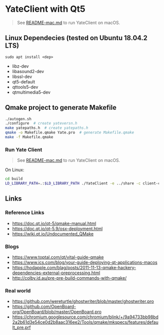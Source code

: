 # YateClient with Qt5

> See [README-mac.md](README-mac.md) to run YateClient on macOS.

## Linux Dependecies (tested on Ubuntu 18.04.2 LTS)

`sudo apt install <dep>`
- libz-dev
- libasound2-dev
- libssl-dev
- qt5-default
- qttools5-dev
- qtmultimedia5-dev

## Qmake project to generate Makefile

```sh
./autogen.sh 
./configure  # create yateversn.h
make yatepaths.h  # create yatepaths.h
qmake -o Makefile.qmake Yate.pro  # generate Makefile.qmake
make -f Makefile.qmake
```

### Run Yate Client

> See [README-mac.md](README-mac.md) to run YateClient on macOS.

On Linux:
```sh
cd build
LD_LIBRARY_PATH=.:$LD_LIBRARY_PATH ./YateClient -e ../share -c client-conf.d -m .
```

## Links

### Reference Links

- https://doc.qt.io/qt-5/qmake-manual.html
- https://doc.qt.io/qt-5.9/osx-deployment.html
- https://wiki.qt.io/Undocumented_QMake

### Blogs

- https://www.toptal.com/qt/vital-guide-qmake
- https://www.ics.com/blog/your-guide-deploying-qt-applications-macos
- https://hodapple.com/blag/posts/2011-11-13-qmake-hackery-dependencies-external-preprocessing.html
- http://colby.id.au/pre-pre-build-commands-with-qmake/

### Real world

- https://github.com/wereturtle/ghostwriter/blob/master/ghostwriter.pro
- https://github.com/OpenBoard-org/OpenBoard/blob/master/OpenBoard.pro
- https://chromium.googlesource.com/chromium/blink/+/9a94733bb98bd2a2b61d3e54ce0d2b8aac316ee2/Tools/qmake/mkspecs/features/default_pre.prf
